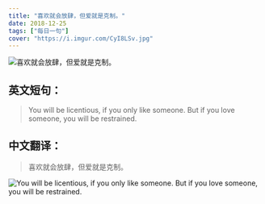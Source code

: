 ```yaml
---
title: "喜欢就会放肆，但爱就是克制。"
date: 2018-12-25
tags: ["每日一句"]
cover: "https://i.imgur.com/CyI8LSv.jpg"
---
```


![喜欢就会放肆，但爱就是克制。](https://i.imgur.com/dnnoSlb.jpg)

## 英文短句：
> You will be licentious, if you only like someone. But if you love someone, you will be restrained.

<!--more-->

## 中文翻译：
> 喜欢就会放肆，但爱就是克制。

![You will be licentious, if you only like someone. But if you love someone, you will be restrained.](https://i.imgur.com/waqRcx8.jpg)


